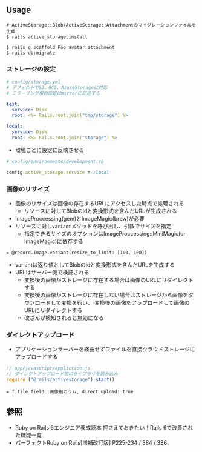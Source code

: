 ## Usage
```
# ActiveStorage::Blob/ActiveStorage::Attachmentのマイグレーションファイルを生成
$ rails active_storage:install

$ rails g scaffold Foo avatar:attachment
$ rails db:migrate
```

### ストレージの設定

```yml
# config/storage.yml
# デフォルトでS3、GCS、AzureStorageに対応
# ミラーリング用の設定はmirrorに記述する

test:
  service: Disk
  root: <%= Rails.root.join("tmp/storage") %>

local:
  service: Disk
  root: <%= Rails.root.join("storage") %>
```

- 環境ごとに設定に反映させる
```ruby
# config/environments/development.rb

config.active_storage.service = :local
```

### 画像のリサイズ
- 画像のリサイズは画像の存在するURLにアクセスした時点で処理される
  - リソースに対してBlobのidと変換形式を含んだURLが生成される
- ImageProccessing(gem)とImageMagic(brew)が必要
- リソースに対し`variant`メソッドを呼び出し、引数でサイズを指定
  - 指定できるサイズのオプションはImageProccessing::MiniMagic(or ImageMagic)に依存する

```
= @record.image.variant(resize_to_limit: [100, 100])
```

- variantは返り値としてBlobのidと変換形式を含んだURLを生成する
- URLはサーバー側で検証される
  - 変換後の画像がストレージに存在する場合は画像のURLにリダイレクトする
  - 変換後の画像がストレージに存在しない場合はストレージから画像をダウンロードして変換を行い、
    変換後の画像をアップロードして画像のURLにリダイレクトする
  - 改ざんが検知されると無効になる

### ダイレクトアップロード
- アプリケーションサーバーを経由せずファイルを直接クラウドストレージにアップロードする

```js
// app/javascript/appliction.js
// ダイレクトアップロード用のライブラリを読み込み
require ("@rails/activestorage").start()
```

```haml
= f.file_field :画像用カラム, direct_upload: true
```

## 参照
- Ruby on Rails 6エンジニア養成読本 押さえておきたい！Rails 6で改善された機能一覧
- パーフェクトRuby on Rails[増補改訂版] P225-234 / 384 / 386
